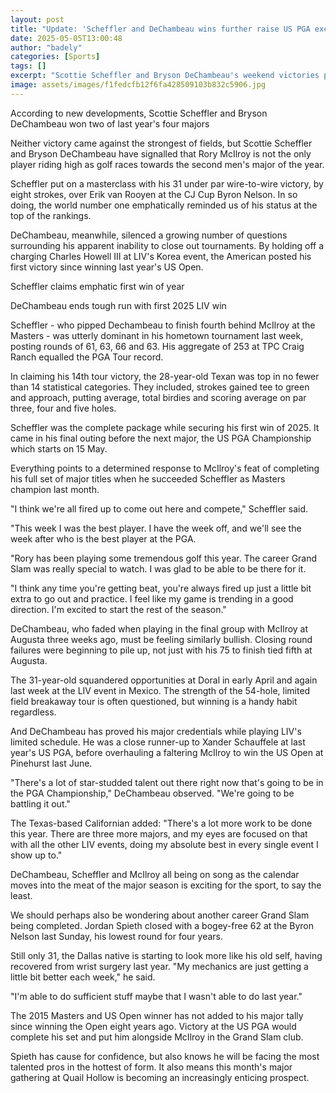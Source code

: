 ```yaml
---
layout: post
title: "Update: 'Scheffler and DeChambeau wins further raise US PGA excitement levels'"
date: 2025-05-05T13:00:48
author: "badely"
categories: [Sports]
tags: []
excerpt: "Scottie Scheffler and Bryson DeChambeau's weekend victories prove Rory McIlroy is not the only player in form as the year's second major races into vi"
image: assets/images/f1fedcfb12f6fa428509103b832c5906.jpg
---
```


According to new developments, Scottie Scheffler and Bryson DeChambeau won two of last year's four majors

Neither victory came against the strongest of fields, but Scottie Scheffler and Bryson DeChambeau have signalled that Rory McIlroy is not the only player riding high as golf races towards the second men's major of the year.

Scheffler put on a masterclass with his 31 under par wire-to-wire victory, by eight strokes, over Erik van Rooyen at the CJ Cup Byron Nelson. In so doing, the world number one emphatically reminded us of his status at the top of the rankings.

DeChambeau, meanwhile, silenced a growing number of questions surrounding his apparent inability to close out tournaments. By holding off a charging Charles Howell III at LIV's Korea event, the American posted his first victory since winning last year's US Open.

Scheffler claims emphatic first win of year

DeChambeau ends tough run with first 2025 LIV win

Scheffler - who pipped Dechambeau to finish fourth behind McIlroy at the Masters - was utterly dominant in his hometown tournament last week, posting rounds of 61, 63, 66 and 63. His aggregate of 253 at TPC Craig Ranch equalled the PGA Tour record.

In claiming his 14th tour victory, the 28-year-old Texan was top in no fewer than 14 statistical categories. They included, strokes gained tee to green and approach, putting average, total birdies and scoring average on par three, four and five holes.

Scheffler was the complete package while securing his first win of 2025. It came in his final outing before the next major, the US PGA Championship which starts on 15 May.

Everything points to a determined response to McIlroy's feat of completing his full set of major titles when he succeeded Scheffler as Masters champion last month.

"I think we're all fired up to come out here and compete," Scheffler said.

"This week I was the best player. I have the week off, and we'll see the week after who is the best player at the PGA.

"Rory has been playing some tremendous golf this year. The career Grand Slam was really special to watch. I was glad to be able to be there for it.

"I think any time you're getting beat, you're always fired up just a little bit extra to go out and practice. I feel like my game is trending in a good direction. I'm excited to start the rest of the season."

DeChambeau, who faded when playing in the final group with McIlroy at Augusta three weeks ago, must be feeling similarly bullish. Closing round failures were beginning to pile up, not just with his 75 to finish tied fifth at Augusta.

The 31-year-old squandered opportunities at Doral in early April and again last week at the LIV event in Mexico. The strength of the 54-hole, limited field breakaway tour is often questioned, but winning is a handy habit regardless.

And DeChambeau has proved his major credentials while playing LIV's limited schedule. He was a close runner-up to Xander Schauffele at last year's US PGA, before overhauling a faltering McIlroy to win the US Open at Pinehurst last June.

"There's a lot of star-studded talent out there right now that's going to be in the PGA Championship," DeChambeau observed. "We're going to be battling it out."

The Texas-based Californian added: "There's a lot more work to be done this year. There are three more majors, and my eyes are focused on that with all the other LIV events, doing my absolute best in every single event I show up to."

DeChambeau, Scheffler and McIlroy all being on song as the calendar moves into the meat of the major season is exciting for the sport, to say the least.

We should perhaps also be wondering about another career Grand Slam being completed. Jordan Spieth closed with a bogey-free 62 at the Byron Nelson last Sunday, his lowest round for four years.

Still only 31, the Dallas native is starting to look more like his old self, having recovered from wrist surgery last year. "My mechanics are just getting a little bit better each week," he said.

"I'm able to do sufficient stuff maybe that I wasn't able to do last year."

The 2015 Masters and US Open winner has not added to his major tally since winning the Open eight years ago. Victory at the US PGA would complete his set and put him alongside McIlroy in the Grand Slam club.

Spieth has cause for confidence, but also knows he will be facing the most talented pros in the hottest of form. It also means this month's major gathering at Quail Hollow is becoming an increasingly enticing prospect.

